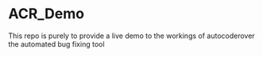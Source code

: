 # ACR_Demo
This repo is purely to provide a live demo to the workings of autocoderover the automated bug fixing tool
